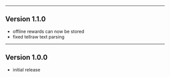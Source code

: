 ------------------------------------------------------
Version 1.1.0
------------------------------------------------------
- offline rewards can now be stored
- fixed tellraw text parsing

------------------------------------------------------
Version 1.0.0
------------------------------------------------------
- initial release

